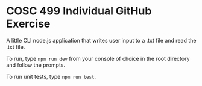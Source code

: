 # COSC 499 Individual GitHub Exercise

A little CLI node.js application that writes user input to a .txt file and read the .txt file.

To run, type `npm run dev` from your console of choice in the root directory and follow the prompts.

To run unit tests, type `npm run test`.

